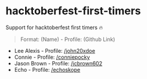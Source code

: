 # hacktoberfest-first-timers

Support for hacktoberfest first timers 🔥

> Format:
> (Name) - Profile: (Github Link)

- Lee Alexis - Profile: [/john20xdoe](https://github.com/john20xdoe)
- Connie - Profile: [/conniepocky](https://github.com/conniepocky)
- Jason Brown - Profile: [/jcbrown602](https://github.com/jcbrown602)
- Echo - Profile: [/echoskope](https://github.com/echoskope)
